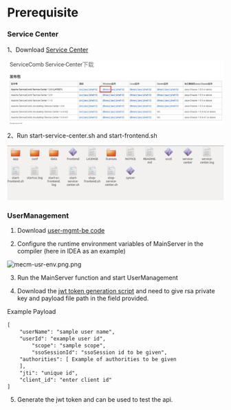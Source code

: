 Prerequisite
============

### Service Center

1、Download [Service Center](http://servicecomb.apache.org/cn/release/service-center-downloads/)

![](/uploads/images/2020/0908/153700_b069cf5f_7625245.jpeg "service center1.jpg")

2、Run start-service-center.sh  and start-frontend.sh

![](/uploads/images/2020/0924/service-comb.png "service-comb.png")

### UserManagement

1. Download [user-mgmt-be code](https://gitee.com/edgegallery/user-mgmt/)

2. Configure the runtime environment variables of MainServer in the compiler (here in IDEA as an example)

![](/uploads/images/2020/0924/mecm-usr-env.png.png "mecm-usr-env.png.png")

3. Run the MainServer function and start UserManagement

4. Download the [jwt token generation script](https://gitee.com/edgegallery/docs/blob/master/Projects/MECM/MECM_Jwt_Token_Generation.sh) and need to give rsa private key and payload file path in the
   field provided.
   
Example Payload
```
[
  	"userName": "sample user name",
  	"userId": "example user id",
        "scope": "sample scope",
        "ssoSessionId": "ssoSession id to be given",
  	"authorities": [ Example of authorities to be given
  	],
  	"jti": "unique id",
  	"client_id": "enter client id"
]
```

5. Generate the jwt token and can be used to test the api.